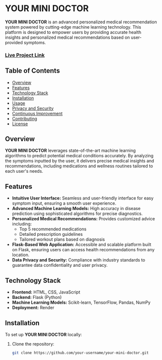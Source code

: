 # YOUR MINI DOCTOR

**YOUR MINI DOCTOR** is an advanced personalized medical recommendation system powered by cutting-edge machine learning technology. This platform is designed to empower users by providing accurate health insights and personalized medical recommendations based on user-provided symptoms.

### [Live Project Link](https://ai-doctor-1-c1z5.onrender.com/predict)

## Table of Contents

- [Overview](#overview)
- [Features](#features)
- [Technology Stack](#technology-stack)
- [Installation](#installation)
- [Usage](#usage)
- [Privacy and Security](#privacy-and-security)
- [Continuous Improvement](#continuous-improvement)
- [Contributing](#contributing)
- [License](#license)

## Overview

**YOUR MINI DOCTOR** leverages state-of-the-art machine learning algorithms to predict potential medical conditions accurately. By analyzing the symptoms inputted by the user, it delivers precise medical insights and recommendations, including medications and wellness routines tailored to each user's needs.

## Features

- **Intuitive User Interface:** Seamless and user-friendly interface for easy symptom input, ensuring a smooth user experience.
- **Advanced Machine Learning Models:** High accuracy in disease prediction using sophisticated algorithms for precise diagnostics.
- **Personalized Medical Recommendations:** Provides customized advice including:
  - Top 5 recommended medications
  - Detailed prescription guidelines
  - Tailored workout plans based on diagnosis
- **Flask-Based Web Application:** Accessible and scalable platform built on Flask, ensuring users can access health recommendations from any location.
- **Data Privacy and Security:** Compliance with industry standards to guarantee data confidentiality and user privacy.

## Technology Stack

- **Frontend:** HTML, CSS, JavaScript
- **Backend:** Flask (Python)
- **Machine Learning Models:** Scikit-learn, TensorFlow, Pandas, NumPy
- **Deployment:** Render

## Installation

To set up **YOUR MINI DOCTOR** locally:

1. Clone the repository:
   ```bash
   git clone https://github.com/your-username/your-mini-doctor.git
